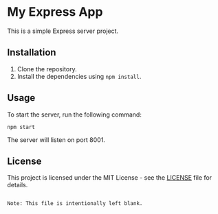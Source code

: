 # My Express App

This is a simple Express server project.

## Installation

1. Clone the repository.
2. Install the dependencies using `npm install`.

## Usage

To start the server, run the following command:

```
npm start
```

The server will listen on port 8001.

## License

This project is licensed under the MIT License - see the [LICENSE](LICENSE) file for details.
```

Note: This file is intentionally left blank.